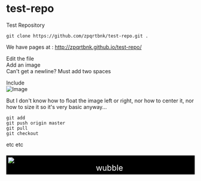 test-repo
=========

Test Repository

`git clone https://github.com/zpqrtbnk/test-repo.git .`

We have pages at : http://zpqrtbnk.github.io/test-repo/ 

Edit the file  
Add an image  
Can't get a newline? Must add two spaces  

Include  
![Image](https://raw.github.com/zpqrtbnk/test-repo/master/wtf.jpg)

But I don't know how to float the image left or right, nor how to center it, nor how to size
it so it's very basic anyway...


`git add`  
`git push origin master`  
`git pull`  
`git checkout`  

etc
etc

<p align="center" style="background:#000;padding:5px;color:#fff;font-size:150%;margin-bottom:64px">
    <img src="./doc/images/hazelcast-logo.svg" style="display:block;background:#000;" />
    <span style="margin-left:48px;">wubble</span>
</p>


